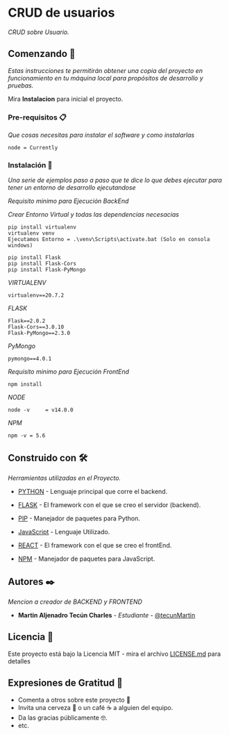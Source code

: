 # CRUD de usuarios

_CRUD sobre Usuario._

## Comenzando 🚀

_Estas instrucciones te permitirán obtener una copia del proyecto en funcionamiento en tu máquina local para propósitos de desarrollo y pruebas._

Mira **Instalacion** para inicial el proyecto.

### Pre-requisitos 📋

_Que cosas necesitas para instalar el software y como instalarlas_

```
node = Currently
```

### Instalación 🔧

_Una serie de ejemplos paso a paso que te dice lo que debes ejecutar para tener un entorno de desarrollo ejecutandose_

_Requisito minimo para Ejecución BackEnd_

_Crear Entorno Virtual y todas las dependencias necesacias_

```
pip install virtualenv
virtualenv venv
Ejecutamos Entorno = .\venv\Scripts\activate.bat (Solo en consola windows)

pip install Flask
pip install Flask-Cors
pip install Flask-PyMongo
```

_VIRTUALENV_

```
virtualenv==20.7.2
```

_FLASK_

```
Flask==2.0.2
Flask-Cors==3.0.10
Flask-PyMongo==2.3.0
```

_PyMongo_

```
pymongo==4.0.1
```

_Requisito minimo para Ejecución FrontEnd_

```
npm install

```

_NODE_

```
node -v     = v14.0.0
```

_NPM_

```
npm -v = 5.6
```

## Construido con 🛠️

_Herramientas utilizadas en el Proyecto._

- [PYTHON](https://www.python.org/) - Lenguaje principal que corre el backend.
- [FLASK](https://flask.palletsprojects.com/en/2.0.x/) - El framework con el que se creo el servidor (backend).
- [PIP](https://pip.pypa.io/en/stable/) - Manejador de paquetes para Python.

- [JavaScript](https://www.javascript.com/) - Lenguaje Utilizado.
- [REACT](https://reactjs.org/) - El framework con el que se creo el frontEnd.
- [NPM](https://www.npmjs.com/) - Manejador de paquetes para JavaScript.

## Autores ✒️

_Mencion a creador de BACKEND y FRONTEND_

- **Martin Aljenadro Tecún Charles** - _Estudiante_ - [@tecunMartin](https://github.com/tecunMartin)

## Licencia 📄

Este proyecto está bajo la Licencia MIT - mira el archivo [LICENSE.md](LICENSE.md) para detalles

## Expresiones de Gratitud 🎁

- Comenta a otros sobre este proyecto 📢
- Invita una cerveza 🍺 o un café ☕ a alguien del equipo.
- Da las gracias públicamente 🤓.
- etc.
